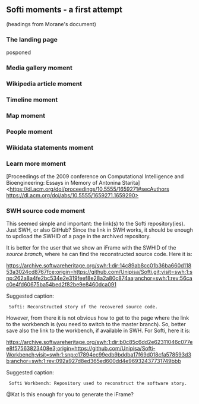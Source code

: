 ## Softi moments - a first attempt

(headings from Morane's document)

### The landing page

posponed

### Media gallery moment 



### Wikipedia article moment 

### Timeline moment

### Map moment

### People moment

### Wikidata statements moment

### Learn more moment

[Proceedings of the 2009 conference on Computational Intelligence and Bioengineering: Essays in Memory of Antonina Starita]<https://dl.acm.org/doi/proceedings/10.5555/1659271#secAuthors
https://dl.acm.org/doi/abs/10.5555/1659271.1659290>

### SWH source code moment

This seemed simple and important: the link(s) to the Softi repository(ies). Just SWH, or also GitHub? Since the link in SWH works, it should be enough to updload the SWHID of a page in the archived repository.

It is better for the user that we show an iFrame with the SWHID of the _source branch_, where he can find the reconstructed source code. Here it is: 

https://archive.softwareheritage.org/swh:1:dir:14c89ab8cc01b36ba660d11853a3024cd8767fce;origin=https://github.com/Unipisa/Softi.git;visit=swh:1:snp:262a8a4fe2bc534e2e319feef8e28a2a80c874aa;anchor=swh:1:rev:56cac0e4fd60675ba54bed2f82be9e8460dca091

Suggested caption:

     Softi: Reconstructed story of the recovered source code.

However, from there it is not obvious how to get to the page where the link to the workbench is (you need to switch to the master branch). So, better save also the link to the workbench, if available in SWH. For Softi, here it is:

https://archive.softwareheritage.org/swh:1:dir:b0c85c6dd2e62311046c077ee8f57563823408e3;origin=https://github.com/Unipisa/Softi-Workbench;visit=swh:1:snp:c17894ec99edb9bddba17f69d018cfa578593d3b;anchor=swh:1:rev:092a927d8ed365ed600dd4e96932437731749bbb

Suggested caption:

     Softi Workbench: Repository used to reconstruct the software story.

@Kat Is this enough for you to generate the iFrame?
